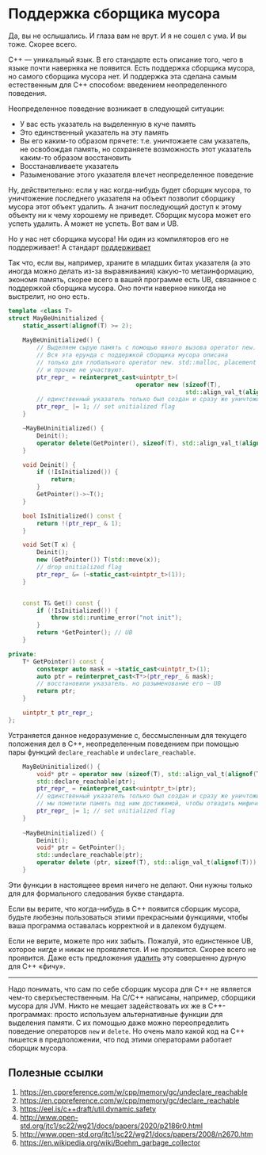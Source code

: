 # Поддержка сборщика мусора

Да, вы не ослышались. И глаза вам не врут. И я не сошел с ума. И вы тоже. Скорее всего.

C++ ­— уникальный язык. В его стандарте есть описание того, чего в языке почти наверняка не появится. Есть поддержка сборщика мусора, но самого сборщика мусора нет. И поддержка эта
сделана самым естественным для C++ способом: введением неопределенного поведения.

Неопределенное поведение возникает в следующей ситуации:
- У вас есть указатель на выделенную в куче память
- Это единственный указатель на эту память
- Вы его каким-то образом прячете: т.е. уничтожаете сам указатель, не освобождая память, но сохраняете возможность этот указатель каким-то образом восстановить
- Восстанавливаете указатель
- Разыменование этого указателя влечет неопределенное поведение

Ну, действительно: если у нас когда-нибудь будет сборщик мусора, то уничтожение последнего указателя на объект позволит сборщику мусора этот объект удалить. А значит последующий доступ к этому объекту ни к чему хорошему не приведет. Сборщик мусора может его успеть удалить. А может не успеть. Вот вам и UB.

Но у нас нет сборщика мусора! Ни один из компиляторов его не поддерживает! А стандарт [поддерживает](https://eel.is/c++draft/util.dynamic.safety)

Так что, если вы, например, храните в младших битах указателя (а это иногда можно делать из-за выравнивания) какую-то метаинформацию, экономя память, скорее всего в вашей программе есть UB, связанное с поддержкой сборщика мусора. Оно почти наверное никогда не выстрелит, но оно есть.

```C++
template <class T>
struct MayBeUninitialized {
    static_assert(alignof(T) >= 2);
    
    MayBeUninitialized() {
        // Выделяем сырую память с помощью явного вызова operator new.
        // Вся эта ерунда с поддержкой сборщика мусора описана
        // только для глобального operator new. std::malloc, placement new 
        // и прочие не участвуют.
        ptr_repr_ = reinterpret_cast<uintptr_t>(
                                    operator new (sizeof(T), 
                                                  std::align_val_t(alignof(T))));
        // единственный указатель только был создан и сразу же уничтожился
        ptr_repr_ |= 1; // set unitialized flag
    }

    ~MayBeUninitialized() {
        Deinit();
        operator delete(GetPointer(), sizeof(T), std::align_val_t(alignof(T)));
    }

    void Deinit() {
        if (!IsInitialized()) {
            return;
        }
        GetPointer()->~T();
    }

    bool IsInitialized() const {
        return !(ptr_repr_ & 1);
    }

    void Set(T x) {
        Deinit();
        new (GetPointer()) T(std::move(x));
        // drop unitialized flag
        ptr_repr_ &= (~static_cast<uintptr_t>(1));
    }


    const T& Get() const {
        if (!IsInitialized()) {
            throw std::runtime_error("not init");
        }
        return *GetPointer(); // UB
    }

private:
    T* GetPointer() const {
        constexpr auto mask = ~static_cast<uintptr_t>(1);
        auto ptr = reinterpret_cast<T*>(ptr_repr_ & mask);
        // восстановили указатель. но разыменование его — UB
        return ptr;
    }

    uintptr_t ptr_repr_;
};
```

Устраняется данное недоразумение с, бессмысленным для текущего положения дел в C++, неопределенным поведением при помощью пары функций
`declare_reachable` и `undeclare_reachable`.

```C++
    MayBeUninitialized() {
        void* ptr = operator new (sizeof(T), std::align_val_t(alignof(T)));
        std::declare_reachable(ptr);
        ptr_repr_ = reinterpret_cast<uintptr_t>(ptr);
        // единственный указатель только был создан и сразу же уничтожился, но
        // мы пометили память под ним достижимой, чтобы отвадить мифический сборщик мусора
        ptr_repr_ |= 1; // set unitialized flag
    }
    
    ~MayBeUninitialized() {
        Deinit();
        void* ptr = GetPointer();
        std::undeclare_reachable(ptr);
        operator delete (ptr, sizeof(T), std::align_val_t(alignof(T)));
    }
```

Эти функции в настоящеее время ничего не делают. Они нужны только для для формального следования букве стандарта.

Если вы верите, что когда-нибудь в C++ появится сборщик мусора, будьте любезны пользоваться этими прекрасными функциями, чтобы ваша программа оставалась корректной и в далеком будущем.

Если не верите, можете про них забыть. Пожалуй, это единстенное UB, которое нигде и никак не проявляется. И не проявится. Скорее всего не проявится. Даже есть предложения [удалить](http://www.open-std.org/jtc1/sc22/wg21/docs/papers/2020/p2186r0.html) эту совершенно дурную для C++ «фичу».

--------

Надо понимать, что сам по себе сборщик мусора для C++ не является чем-то сверхъестественным. На C/C++ написаны, например, сборщики мусора для JVM. Никто не мещает задействовать их же в C++-программах: просто используем альтернативные функции для выделения памяти. С их помощью даже можно переопределить поведение операторов `new` и `delete`. Но очень мало какой код на C++ пишется в предположении, что под этими операторами работает сборщик мусора.


## Полезные ссылки
1. https://en.cppreference.com/w/cpp/memory/gc/undeclare_reachable
2. https://en.cppreference.com/w/cpp/memory/gc/declare_reachable
3. https://eel.is/c++draft/util.dynamic.safety
4. http://www.open-std.org/jtc1/sc22/wg21/docs/papers/2020/p2186r0.html
5. http://www.open-std.org/jtc1/sc22/wg21/docs/papers/2008/n2670.htm
6. https://en.wikipedia.org/wiki/Boehm_garbage_collector
